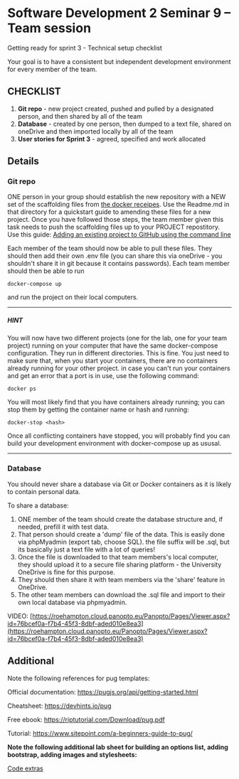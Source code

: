 # Software Development 2 Seminar 9 – Team session

Getting ready for sprint 3 - Technical setup checklist


Your goal is to have a consistent but independent development environment for every member of the team.

## CHECKLIST

1. __Git repo__ - new project created, pushed and pulled by a designated person, and then shared by all of the team
2. __Database__ - created by one person, then dumped to a text file, shared on oneDrive and then imported locally by all of the team
3. __User stories for Sprint 3__ - agreed, specified and work allocated


## Details



### Git repo

ONE person in your group should establish the new repository with a NEW set of the scaffolding files from [the docker receipes](https://github.com/lisahas/docker-recipes/tree/master/mysql-phpmyadmin-node).  Use the Readme.md in that directory for a quickstart guide to amending these files for a new project.  Once you have followed those steps, the team member given this task needs to push the scaffolding files up to your PROJECT repostitory. Use this guide: [Adding an existing project to GitHub using the command line](https://docs.github.com/en/get-started/importing-your-projects-to-github/importing-source-code-to-github/adding-an-existing-project-to-github-using-the-command-line)

Each member of the team should now be able to pull these files. They should then add their own .env file (you can share this via oneDrive - you shouldn't share it in git because it contains passwords).  Each team member should then be able to run 

```
docker-compose up
```

and run the project on their local computers.

---

##### HINT

You will now have two different projects (one for the lab, one for your team project) running on your computer that have the same docker-compose configuration.  They run in different directories.  This is fine.  You just need to make sure that, when you start your containers, there are no containers already running for your other project.  in case you can't run your containers and get an error that a port is in use, use the following command:

```
docker ps
```

You will most likely find that you have containers already running; you can stop them by getting the container name or hash and running:

```
docker-stop <hash>
```

Once all conflicting containers have stopped, you will probably find you can build your development environment with docker-compose up as ususal.


---

### Database

You should never share a database via Git or Docker containers as it is likely to contain personal data.

To share a database:

1. ONE member of the team should create the database structure and, if needed, prefill it with test data.
2. That person should create a 'dump' file of the data.  This is easily done via phpMyadmin (export tab, choose SQL). the file suffix will be .sql, but its basically just a text file with a lot of queries!
3. Once the file is downloaded to that team members's local computer, they should upload it to a secure file sharing platform - the University OneDrive is fine for this purpose.
4. They should then share it with team members via the 'share' feature in OneDrive.
5. The other team members can download the .sql file and import to their own local database via phpmyadmin.

VIDEO: 
[https://roehampton.cloud.panopto.eu/Panopto/Pages/Viewer.aspx?id=76bcef0a-f7b4-45f3-8dbf-aded010e8ea3](https://roehampton.cloud.panopto.eu/Panopto/Pages/Viewer.aspx?id=76bcef0a-f7b4-45f3-8dbf-aded010e8ea3)


## Additional

Note the following references for pug templates:

Official documentation: https://pugjs.org/api/getting-started.html

Cheatsheet: https://devhints.io/pug

Free ebook: https://riptutorial.com/Download/pug.pdf

Tutorial: https://www.sitepoint.com/a-beginners-guide-to-pug/


__Note the following additional lab sheet for building an options list, adding bootstrap, adding images and stylesheets:__

[Code extras](../../code-extras.html)